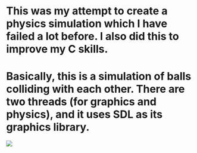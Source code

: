 # This was my attempt to create a physics simulation which I have failed a lot before. I also did this to improve my C skills.

# Basically, this is a simulation of balls colliding with each other. There are two threads (for graphics and physics), and it uses SDL as its graphics library.

![](https://i.ibb.co/X2FMRd0/image.png)